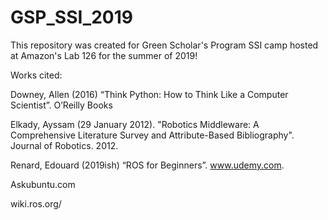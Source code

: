 # GSP_SSI_2019
This repository was created for Green Scholar's Program SSI camp hosted at Amazon's Lab 126 for the summer of 2019!

Works cited:

Downey, Allen (2016) “Think Python: How to Think Like a Computer Scientist”. O’Reilly Books

Elkady, Ayssam (29 January 2012). "Robotics Middleware: A Comprehensive Literature Survey and Attribute-Based Bibliography". Journal of Robotics. 2012.

Renard, Edouard (2019ish) “ROS for Beginners”. www.udemy.com.

Askubuntu.com

wiki.ros.org/
